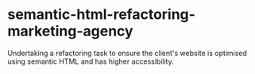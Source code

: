 # semantic-html-refactoring-marketing-agency
Undertaking a refactoring task to ensure the client's website is optimised using semantic HTML and has higher accessibility. 
